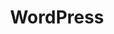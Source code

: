 ---
title: WordPress
slug: wordpress
order: 6
icon: "v1690984745/services/wordpress.svg"
description: Need a custom WordPress theme that is highly optimised for performance and mobile? Or maybe a custom plugin to house some additional functionality, like a product catelogue.
searchTerms: wordpress, plugins, themes, development, coding, custom, types, cpts
---